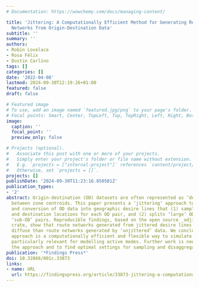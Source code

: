 ```yaml
---
# Documentation: https://wowchemy.com/docs/managing-content/

title: 'Jittering: A Computationally Efficient Method for Generating Realistic Route
  Networks from Origin-Destination Data'
subtitle: ''
summary: ''
authors:
- Robin Lovelace
- Rosa Félix
- Dustin Carlino
tags: []
categories: []
date: '2022-04-08'
lastmod: 2024-09-30T12:19:26+01:00
featured: false
draft: false

# Featured image
# To use, add an image named `featured.jpg/png` to your page's folder.
# Focal points: Smart, Center, TopLeft, Top, TopRight, Left, Right, BottomLeft, Bottom, BottomRight.
image:
  caption: ''
  focal_point: ''
  preview_only: false

# Projects (optional).
#   Associate this post with one or more of your projects.
#   Simply enter your project's folder or file name without extension.
#   E.g. `projects = ["internal-project"]` references `content/project/deep-learning/index.md`.
#   Otherwise, set `projects = []`.
projects: []
publishDate: '2024-09-30T11:23:16.850581Z'
publication_types:
- '2'
abstract: Origin-destination (OD) datasets are often represented as ‘desire lines’
  between zone centroids. This paper presents a ‘jittering’ approach to pre-processing
  and conversion of OD data into geographic desire lines that (1) samples unique origin
  and destination locations for each OD pair, and (2) splits ‘large’ OD pairs into
  ‘sub-OD’ pairs. Reproducible findings, based on the open source _odjitter_ Rust
  crate, show that route networks generated from jittered desire lines are more geographically
  diffuse than route networks generated by ‘unjittered’ data. We conclude that the
  approach is a computationally efficient and flexible way to simulate transport patterns,
  particularly relevant for modelling active modes. Further work is needed to validate
  the approach and to find optimal settings for sampling and disaggregation.
publication: '*Findings Press*'
doi: 10.32866/001c.33873
links:
- name: URL
  url: https://findingspress.org/article/33873-jittering-a-computationally-efficient-method-for-generating-realistic-route-networks-from-origin-destination-data
---
```

